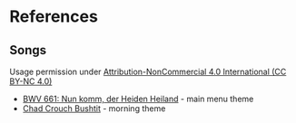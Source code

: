 # References

## Songs

Usage permission under [Attribution-NonCommercial 4.0 International (CC BY-NC 4.0)](https://creativecommons.org/licenses/by-nc/4.0/)

* [BWV 661: Nun komm, der Heiden Heiland](https://freemusicarchive.org/track/BWV0661/download/) - main menu theme
* [Chad Crouch Bushtit](https://freemusicarchive.org/track/Bushtit/download/) - morning theme